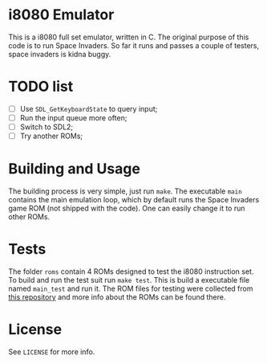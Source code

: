i8080 Emulator
==============

This is a i8080 full set emulator, written in C. The original purpose of this code is to run Space Invaders. So far it runs and passes a couple of testers, space invaders is kidna buggy.

TODO list
=========

 - [ ] Use `SDL_GetKeyboardState` to query input;
 - [ ] Run the input queue more often;
 - [ ] Switch to SDL2;
 - [ ] Try another ROMs;

Building and Usage
==================

The building process is very simple, just run `make`. The executable `main` contains the main emulation loop, which by default runs the Space Invaders game ROM (not shipped with the code).
One can easily change it to run other ROMs.

Tests
=====

The folder `roms` contain 4 ROMs designed to test the i8080 instruction set. To build and run the test suit run `make test`. This is build a executable file named `main_test` and run it.
The ROM files for testing were collected from [this repository](https://github.com/begoon/i8080-core) and more info about the ROMs can be found there.

License
=======
See `LICENSE` for more info.
